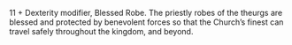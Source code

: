 11 + Dexterity modifier, 
Blessed Robe. The priestly robes of the theurgs are blessed and protected by benevolent forces so that the Church’s finest can travel safely throughout the kingdom, and beyond.